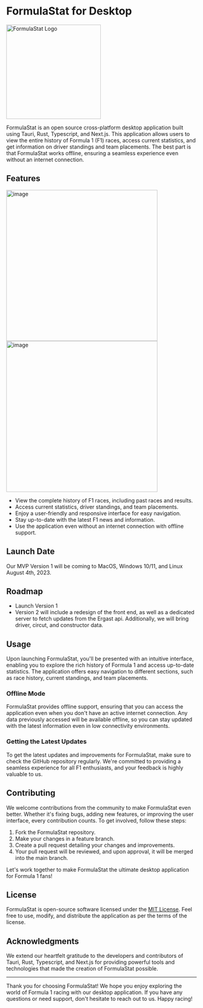 # FormulaStat for Desktop
<img src="https://github.com/okni-c/marc-dallas-app/assets/77583463/8ff94fbf-0752-4e76-8465-0bb4abb39bd1" alt="FormulaStat Logo" width="250"/>

FormulaStat is an open source cross-platform desktop application built using Tauri, Rust, Typescript, and Next.js. This application allows users to view the entire history of Formula 1 (F1) races, access current statistics, and get information on driver standings and team placements. The best part is that FormulaStat works offline, ensuring a seamless experience even without an internet connection.

## Features

<img width="400" alt="image" src="https://github.com/okni-c/marc-dallas-app/assets/77583463/1d5825fe-8d8f-4f5b-a396-48b04a058dcd">

<img width="400" alt="image" src="https://github.com/okni-c/marc-dallas-app/assets/77583463/b20c2d14-6d0c-4c03-a299-026a09d4cf89">

- View the complete history of F1 races, including past races and results.
- Access current statistics, driver standings, and team placements.
- Enjoy a user-friendly and responsive interface for easy navigation.
- Stay up-to-date with the latest F1 news and information.
- Use the application even without an internet connection with offline support.

## Launch Date

Our MVP Version 1 will be coming to MacOS, Windows 10/11, and Linux August 4th, 2023.

## Roadmap

- Launch Version 1
- Version 2 will include a redesign of the front end, as well as a dedicated server to fetch updates from the Ergast api. Additionally, we will bring driver, circut, and constructor data.

## Usage

Upon launching FormulaStat, you'll be presented with an intuitive interface, enabling you to explore the rich history of Formula 1 and access up-to-date statistics. The application offers easy navigation to different sections, such as race history, current standings, and team placements.

### Offline Mode

FormulaStat provides offline support, ensuring that you can access the application even when you don't have an active internet connection. Any data previously accessed will be available offline, so you can stay updated with the latest information even in low connectivity environments.

### Getting the Latest Updates

To get the latest updates and improvements for FormulaStat, make sure to check the GitHub repository regularly. We're committed to providing a seamless experience for all F1 enthusiasts, and your feedback is highly valuable to us.

## Contributing

We welcome contributions from the community to make FormulaStat even better. Whether it's fixing bugs, adding new features, or improving the user interface, every contribution counts. To get involved, follow these steps:

1. Fork the FormulaStat repository.
2. Make your changes in a feature branch.
3. Create a pull request detailing your changes and improvements.
4. Your pull request will be reviewed, and upon approval, it will be merged into the main branch.

Let's work together to make FormulaStat the ultimate desktop application for Formula 1 fans!

## License

FormulaStat is open-source software licensed under the [MIT License](LICENSE). Feel free to use, modify, and distribute the application as per the terms of the license.

## Acknowledgments

We extend our heartfelt gratitude to the developers and contributors of Tauri, Rust, Typescript, and Next.js for providing powerful tools and technologies that made the creation of FormulaStat possible.

---

Thank you for choosing FormulaStat! We hope you enjoy exploring the world of Formula 1 racing with our desktop application. If you have any questions or need support, don't hesitate to reach out to us. Happy racing!
